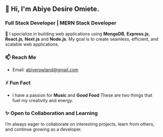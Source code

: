 ## 👋 Hi, I'm Abiye Desire Omiete.

### Full Stack Developer | MERN Stack Developer

🌱 I specialize in building web applications using **MongoDB**, **Express.js**, **React.js**, **Next.js** and **Node.js**. My goal is to create seamless, efficient, and scalable web applications.

### 📫 Reach Me

- Email: [abiyerowland@gmail.com](mailto:abiyerowland@gmail.com)
  
### ⚡ Fun Fact

- I have a passion for **Music** and **Good Food** These are two things that fuel my creativity and energy.
  
### ✨ Open to Collaboration and Learning

I’m always eager to collaborate on interesting projects, learn from others, and continue growing as a developer.
